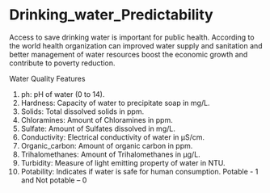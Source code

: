 # Drinking_water_Predictability
<P>Access to save drinking water is important for public health. According to the world health organization can improved water supply and sanitation and better management of water resources boost the economic growth and contribute to poverty reduction.<P

### Water Quality Features
1.	ph: pH of water (0 to 14).
2.	Hardness: Capacity of water to precipitate soap in mg/L.
3.	Solids: Total dissolved solids in ppm.
4.	Chloramines: Amount of Chloramines in ppm.
5.	Sulfate: Amount of Sulfates dissolved in mg/L.
6.	Conductivity: Electrical conductivity of water in μS/cm.
7.	Organic_carbon: Amount of organic carbon in ppm.
8.	Trihalomethanes: Amount of Trihalomethanes in μg/L.
9.	Turbidity: Measure of light emitting property of water in NTU.
10.	Potability: Indicates if water is safe for human consumption. Potable - 1 and 
Not potable – 0

